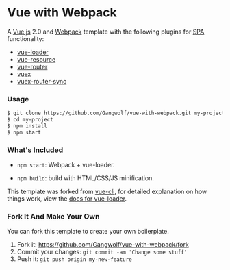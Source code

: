 # Vue with Webpack

A [Vue.js](https://https://vuejs.org) 2.0 and [Webpack](https://webpack.github.io) template with the following plugins for [SPA](https://en.wikipedia.org/wiki/Single-page_application) functionality:
* [vue-loader](https://github.com/vuejs/vue-loader)
* [vue-resource](https://github.com/vuejs/vue-resource)
* [vue-router](https://github.com/vuejs/vue-router)
* [vuex](https://github.com/vuejs/vuex)
* [vuex-router-sync](https://github.com/vuejs/vuex-router-sync)

### Usage

```bash
$ git clone https://github.com/Gangwolf/vue-with-webpack.git my-project
$ cd my-project
$ npm install
$ npm start
```

### What's Included

- `npm start`: Webpack + vue-loader.

- `npm build`: build with HTML/CSS/JS minification.

This template was forked from [vue-cli](https://github.com/vuejs/vue-cli), for detailed explanation on how things work, view the [docs for vue-loader](http://vuejs.github.io/vue-loader).

### Fork It And Make Your Own

You can fork this template to create your own boilerplate.

1. Fork it: https://github.com/Gangwolf/vue-with-webpack/fork
2. Commit your changes: `git commit -am 'Change some stuff'`
3. Push it: `git push origin my-new-feature`
